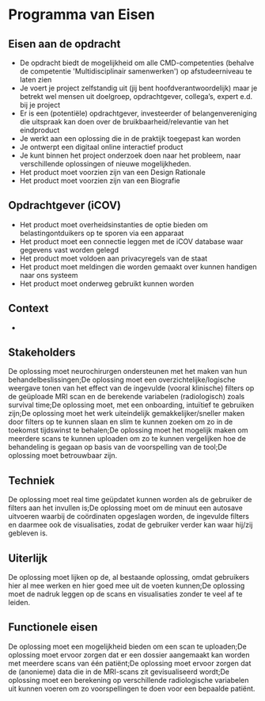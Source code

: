 # Programma van Eisen

## Eisen aan de opdracht <a href="#eisen-aan-de-opdracht" id="eisen-aan-de-opdracht"></a>

* De opdracht biedt de mogelijkheid om alle CMD-competenties (behalve de competentie 'Multidisciplinair samenwerken') op afstudeerniveau te laten zien
* Je voert je project zelfstandig uit (jij bent hoofdverantwoordelijk) maar je betrekt wel mensen uit doelgroep, opdrachtgever, collega’s, expert e.d. bij je project
* Er is een (potentiële) opdrachtgever, investeerder of belangenvereniging die uitspraak kan doen over de bruikbaarheid/relevantie van het eindproduct
* Je werkt aan een oplossing die in de praktijk toegepast kan worden
* Je ontwerpt een digitaal online interactief product
* Je kunt binnen het project onderzoek doen naar het probleem, naar verschillende oplossingen of nieuwe mogelijkheden.
* Het product moet voorzien zijn van een Design Rationale
* Het product moet voorzien zijn van een Biografie

## Opdrachtgever (iCOV) <a href="#picture" id="picture"></a>

* Het product moet overheidsinstanties de optie bieden om belastingontduikers op te sporen via een apparaat
* Het product moet een connectie leggen met de iCOV database waar gegevens vast worden gelegd
* Het product moet voldoen aan privacyregels van de staat
* Het product moet meldingen die worden gemaakt over kunnen handigen naar ons systeem
* Het product moet onderweg gebruikt kunnen worden

## Context <a href="#context" id="context"></a>

*

## Stakeholders <a href="#stakeholders" id="stakeholders"></a>

De oplossing moet neurochirurgen ondersteunen met het maken van hun behandelbeslissingen;De oplossing moet een overzichtelijke/logische weergave tonen van het effect van de ingevulde (vooral klinische) filters op de geüploade MRI scan en de berekende variabelen (radiologisch) zoals survival time;De oplossing moet, met een onboarding, intuïtief te gebruiken zijn;De oplossing moet het werk uiteindelijk gemakkelijker/sneller maken door filters op te kunnen slaan en slim te kunnen zoeken om zo in de toekomst tijdswinst te behalen;De oplossing moet het mogelijk maken om meerdere scans te kunnen uploaden om zo te kunnen vergelijken hoe de behandeling is gegaan op basis van de voorspelling van de tool;De oplossing moet betrouwbaar zijn.

## Techniek <a href="#techniek" id="techniek"></a>

De oplossing moet real time geüpdatet kunnen worden als de gebruiker de filters aan het invullen is;De oplossing moet om de minuut een autosave uitvoeren waarbij de coördinaten opgeslagen worden, de ingevulde filters en daarmee ook de visualisaties, zodat de gebruiker verder kan waar hij/zij gebleven is.

## Uiterlijk <a href="#uiterlijk" id="uiterlijk"></a>

De oplossing moet lijken op de, al bestaande oplossing, omdat gebruikers hier al mee werken en hier goed mee uit de voeten kunnen;De oplossing moet de nadruk leggen op de scans en visualisaties zonder te veel af te leiden.

## Functionele eisen <a href="#functionele-eisen" id="functionele-eisen"></a>

De oplossing moet een mogelijkheid bieden om een scan te uploaden;De oplossing moet ervoor zorgen dat er een dossier aangemaakt kan worden met meerdere scans van één patiënt;De oplossing moet ervoor zorgen dat de (anonieme) data die in de MRI-scans zit gevisualiseerd wordt;De oplossing moet een berekening op verschillende radiologische variabelen uit kunnen voeren om zo voorspellingen te doen voor een bepaalde patiënt.

